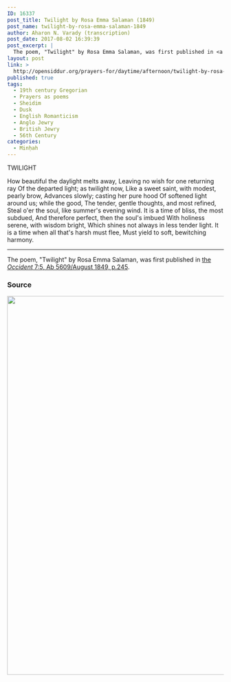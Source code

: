 ```yaml
---
ID: 16337
post_title: Twilight by Rosa Emma Salaman (1849)
post_name: twilight-by-rosa-emma-salaman-1849
author: Aharon N. Varady (transcription)
post_date: 2017-08-02 16:39:39
post_excerpt: |
  The poem, "Twilight" by Rosa Emma Salaman, was first published in <a href="http://www.jewish-history.com/Occident/volume7/aug1849/twilight.html">the <em>Occident</em> 7:5, Ab 5609/August 1849, p.245</a>.
layout: post
link: >
  http://opensiddur.org/prayers-for/daytime/afternoon/twilight-by-rosa-emma-salaman-1849/
published: true
tags:
  - 19th century Gregorian
  - Prayers as poems
  - Sheidim
  - Dusk
  - English Romanticism
  - Anglo Jewry
  - British Jewry
  - 56th Century
categories:
  - Minḥah
---
```

<div class="english">
TWILIGHT

How beautiful the daylight melts away,
Leaving no wish for one returning ray
Of the departed light; as twilight now,
Like a sweet saint, with modest, pearly brow,
Advances slowly; casting her pure hood
Of softened light around us; while the good,
The tender, gentle thoughts, and most refined,
Steal o'er the soul, like summer's evening wind.
It is a time of bliss, the most subdued,
And therefore perfect, then the soul's imbued
With holiness serene, with wisdom bright,
Which shines not always in less tender light.
It is a time when all that's harsh must flee,
Must yield to soft, bewitching harmony.
</div>

<hr />

The poem, "Twilight" by Rosa Emma Salaman, was first published in <a href="http://www.jpress.nli.org.il/Olive/APA/NLI/sharedpages/SharedView.Page.aspx?sk=120E62ED&href=OCC/1849/08/01&page=17">the <em>Occident</em> 7:5, Ab 5609/August 1849, p.245</a>.


<h3>Source</h3>

<a href="http://opensiddur.org/wp-content/uploads/2017/08/Twilight-by-Rosa-Emma-Salaman-in-The-Occident-_-Wednesday-August-01-1849.png"><img src="http://opensiddur.org/wp-content/uploads/2017/08/Twilight-by-Rosa-Emma-Salaman-in-The-Occident-_-Wednesday-August-01-1849.png" alt="" width="820" height="879" class="aligncenter size-full wp-image-16356" /></a>